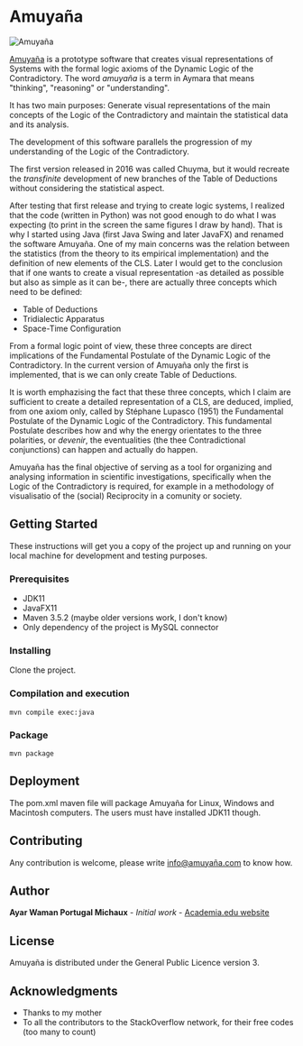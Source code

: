 # Amuyaña
![Amuyaña](https://reciprocidad.org/wp-content/uploads/2020/09/Logo-01.png)

[Amuyaña](http://amuyaña.com) is a prototype software that creates visual representations of Systems with the formal logic axioms of the Dynamic Logic of the Contradictory. The word *amuyaña* is a term in Aymara that means "thinking", "reasoning" or "understanding".

It has two main purposes: Generate visual representations of the main concepts of the Logic of the Contradictory and maintain the statistical data and its analysis.

The development of this software parallels the progression of my understanding of the Logic of the Contradictory.

The first version released in 2016 was called Chuyma, but it would recreate the *transfinite* development of new branches of the Table of Deductions without considering the statistical aspect.

After testing that first release and trying to create logic systems, I realized that the code (written in Python) was not good enough to do what I was expecting (to print in the screen the same figures I draw by hand). That is why I started using Java (first Java Swing and later JavaFX) and renamed the software Amuyaña. One of my main concerns was the relation between the statistics (from the theory to its empirical implementation) and the definition of new elements of the CLS. Later I would get to the conclusion that if one wants to create a visual representation -as detailed as possible but also as simple as it can be-, there are actually three concepts which need to be defined:

- Table of Deductions
- Tridialectic Apparatus
- Space-Time Configuration

From a formal logic point of view, these three concepts are direct implications of the Fundamental Postulate of the Dynamic Logic of the Contradictory. In the current version of Amuyaña only the first is implemented, that is we can only create Table of Deductions.

It is worth emphazising the fact that these three concepts, which I claim are sufficient to create a detailed representation of a CLS, are deduced, implied, from one axiom only, called by Stéphane Lupasco (1951) the Fundamental Postulate of the Dynamic Logic of the Contradictory. This fundamental Postulate describes how and why the energy orientates to the three polarities, or *devenir*, the eventualities (the thee Contradictional conjunctions) can happen and actually do happen.

Amuyaña has the final objective of serving as a tool for organizing and analysing information in scientific investigations, specifically when the Logic of the Contradictory is required, for example in a methodology of visualisatio of the (social) Reciprocity in a comunity or society.

## Getting Started

These instructions will get you a copy of the project up and running on your local machine for development and testing purposes.

### Prerequisites

* JDK11
* JavaFX11
* Maven 3.5.2 (maybe older versions work, I don't know)
* Only dependency of the project is MySQL connector

### Installing

Clone the project.

### Compilation and execution

```
mvn compile exec:java
```

### Package

```
mvn package
```

## Deployment

The pom.xml maven file will package Amuyaña for Linux, Windows and Macintosh computers. The users must have installed JDK11 though.

## Contributing

Any contribution is welcome, please write info@amuyaña.com to know how.

## Author

**Ayar Waman Portugal Michaux** - *Initial work* - [Academia.edu website](https://independent.academia.edu/AyarPortugal)

## License

Amuyaña is distributed under the General Public Licence version 3.

## Acknowledgments

* Thanks to my mother
* To all the contributors to the StackOverflow network, for their free codes (too many to count)
